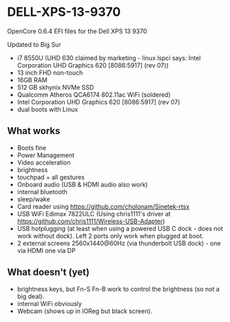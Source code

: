 # DELL-XPS-13-9370

OpenCore 0.6.4 EFI files for the Dell XPS 13 9370

Updated to Big Sur

* i7 8550U (UHD 630 claimed by marketing - linux lspci says: Intel Corporation UHD Graphics 620 [8086:5917] (rev 07))
* 13 inch FHD non-touch
* 16GB RAM
* 512 GB skhynix NVMe SSD
* Qualcomm Atheros QCA6174 802.11ac WiFi (soldered)
* Intel Corporation UHD Graphics 620 [8086:5917] (rev 07)
* dual boots with Linux

## What works
* Boots fine
* Power Management
* Video acceleration
* brightness
* touchpad + all gestures
* Onboard audio (USB & HDMI audio also work)
* internal bluetooth
* sleep/wake
* Card reader using https://github.com/cholonam/Sinetek-rtsx
* USB WiFi Edimax 7822ULC (Using chris1111's driver at https://github.com/chris1111/Wireless-USB-Adapter)
* USB hotplugging (at least when using a powered USB C dock - does not work without dock). Left 2 ports only work when plugged at boot.
* 2 external screens 2560x1440@60Hz (via thunderbolt USB dock) - one via HDMI one via DP

## What doesn't (yet)
* brightness keys, but Fn-S Fn-B work to control the brightness (so not a big deal).
* internal WiFi obviously
* Webcam (shows up in IOReg but black screen).

